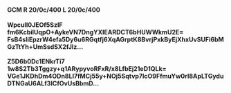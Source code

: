 #### GCM R 20/0c/400 L 20/0c/400
**WpcuIl0JEOf5SzlF**<br/>**fm6KcbilUqpO+AykeVN7DngYXIEARDCT6bHUWWkmU2E=**<br/>**FsB4sliEpzrW4efa5Dy6u6RGqtfj6XqAGrptK8BvrjPxkByEjXhxUvSUFi6bMGzTtYh+UmSsdSX2fJIz...**<br/><br/>
**Z5D6b0Dc1ENkrTi7**<br/>**1w8S2Tb3Tggzy+q1ARypyvoRFxR/x8LfbEj21eD1QLk=**<br/>**VGe1JKDhDm4ODn8LI7fMCj55y+NOj5Sqtvp7lcO9FfmuYw0rl8ApLTGyduDTNGaU6ALf3ICfOvUsBbmD...**